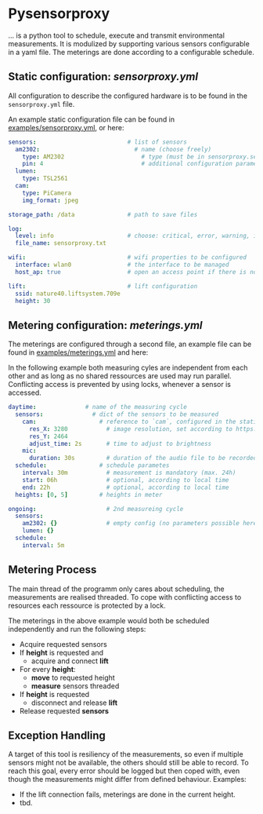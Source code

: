 # Pysensorproxy

... is a python tool to schedule, execute and transmit environmental measurements. It is modulized by supporting various sensors configurable in a yaml file. The meterings are done according to a configurable schedule.

## Static configuration: *sensorproxy.yml*

All configuration to describe the configured hardware is to be found in the `sensorproxy.yml` file.

An example static configuration file can be found in [examples/sensorproxy.yml](examples/sensorproxy.yml), or here:

```yaml
sensors:                          # list of sensors
  am2302:                           # name (choose freely)
    type: AM2302                      # type (must be in sensorproxy.sensors.*)
    pin: 4                            # additional configuration parameter
  lumen:
    type: TSL2561
  cam:
    type: PiCamera
    img_format: jpeg

storage_path: /data               # path to save files

log:
  level: info                     # choose: critical, error, warning, info, debug, notset
  file_name: sensorproxy.txt

wifi:                             # wifi properties to be configured
  interface: wlan0                # the interface to be managed
  host_ap: true                   # open an access point if there is no outbounding connection

lift:                             # lift configuration
  ssid: nature40.liftsystem.709e
  height: 30
```

## Metering configuration: *meterings.yml*

The meterings are configured through a second file, an example file can be found in [examples/meterings.yml](examples/meterings.yml) and here:

In the following example both measuring cyles are independent from each other and as long as no shared ressources are used may run parallel. Conflicting access is prevented by using locks, whenever a sensor is accessed.

```yaml
daytime:              # name of the measuring cycle
  sensors:              # dict of the sensors to be measured
    cam:                  # reference to `cam`, configured in the static config (yml)
      res_X: 3280           # image resolution, set according to https://www.raspberrypi.org/documentation/raspbian/applications/camera.md
      res_Y: 2464
      adjust_time: 2s       # time to adjust to brightness
    mic:
      duration: 30s         # duration of the audio file to be recorded in seconds
  schedule:               # schedule parametes
    interval: 30m           # measurement is mandatory (max. 24h)
    start: 06h              # optional, according to local time
    end: 22h                # optional, according to local time
  heights: [0, 5]         # heights in meter

ongoing:					# 2nd measureing cycle
  sensors:
    am2302: {}              # empty config (no parameters possible here)
    lumen: {}
  schedule:
    interval: 5m
```

## Metering Process

The main thread of the programm only cares about scheduling, the measurements are realised threaded. To cope with conflicting access to resources each ressource is protected by a lock.

The meterings in the above example would both be scheduled independently and run the following steps:

- Acquire requested sensors
- If **height** is requested and 
  - acquire and connect **lift**
- For every **height**:
  - **move** to requested height
  - **measure** sensors threaded
- If **height** is requested
  - disconnect and release **lift**
- Release requested **sensors**


## Exception Handling

A target of this tool is resiliency of the measurements, so even if multiple sensors might not be available, the others should still be able to record. To reach this goal, every error should be logged but then coped with, even though the measurements might differ from defined behaviour. Examples:

- If the lift connection fails, meterings are done in the current height.
- tbd.
